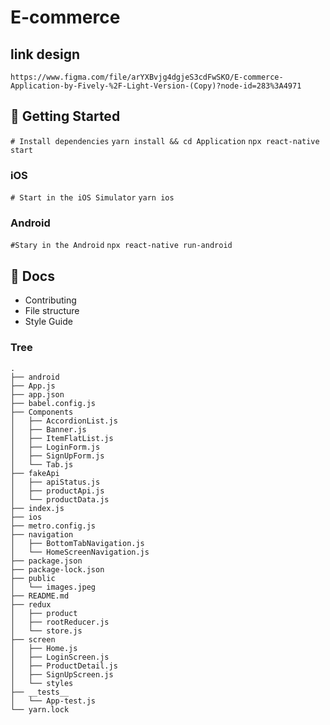 # E-commerce

## link design
`https://www.figma.com/file/arYXBvjg4dgjeS3cdFwSKO/E-commerce-Application-by-Fively-%2F-Light-Version-(Copy)?node-id=283%3A4971`
## :rocket: Getting Started
`# Install dependencies`
`yarn install && cd Application`
`npx react-native start`
### iOS
`# Start in the iOS Simulator`
`yarn ios`
### Android
`#Stary in the Android`
`npx react-native run-android`
## :open_book: Docs
* Contributing
* File structure
* Style Guide
### Tree
```
.
├── android
├── App.js
├── app.json
├── babel.config.js
├── Components
│   ├── AccordionList.js
│   ├── Banner.js
│   ├── ItemFlatList.js
│   ├── LoginForm.js
│   ├── SignUpForm.js
│   └── Tab.js
├── fakeApi
│   ├── apiStatus.js
│   ├── productApi.js
│   └── productData.js
├── index.js
├── ios
├── metro.config.js
├── navigation
│   ├── BottomTabNavigation.js
│   └── HomeScreenNavigation.js
├── package.json
├── package-lock.json
├── public
│   └── images.jpeg
├── README.md
├── redux
│   ├── product
│   ├── rootReducer.js
│   └── store.js
├── screen
│   ├── Home.js
│   ├── LoginScreen.js
│   ├── ProductDetail.js
│   ├── SignUpScreen.js
│   └── styles
├── __tests__
│   └── App-test.js
└── yarn.lock
```
